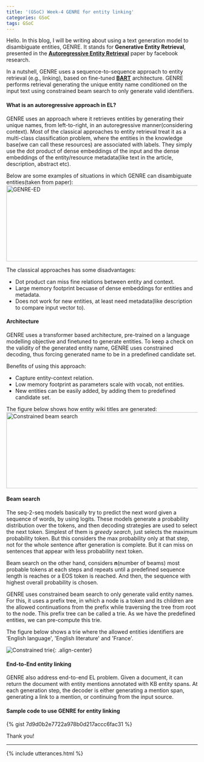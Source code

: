 ```yaml
---
title: '(GSoC) Week-4 GENRE for entity linking'
categories: GSoC
tags: GSoC
---
```


Hello. In this blog, I will be writing about using a text generation model to disambiguate entities, GENRE. It stands for **Generative Entity Retrieval**, presented in the **[Autoregressive Entity Retrieval](https://arxiv.org/pdf/2010.00904)** paper by facebook research.

In a nutshell, GENRE uses a sequence-to-sequence approach to entity retrieval (e.g., linking), based on fine-tuned **[BART](https://arxiv.org/abs/1910.13461)** architecture. GENRE performs retrieval generating the unique entity name conditioned on the input text using constrained beam search to only generate valid identifiers. 

#### **What is an autoregressive approach in EL?**
GENRE uses an approach where it retrieves entities by generating their unique names, from left-to-right, in an autoregressive manner(considering context). Most of the classical approaches to entity retrieval treat it as a multi-class classification problem, where the entities in the knowledge base(we can call these resources) are associated with labels. They simply use the dot product of dense embeddings of the input and the dense embeddings of the entity/resource metadata(like text in the article, description, abstract etc).

Below are some examples of situations in which GENRE can disambiguate entities(taken from paper):
<img src="/assets/images/GENRE-ED.png" alt= "GENRE-ED" width="800" height="200">

The classical approaches has some disadvantages:
- Dot product can miss fine relations between entity and context.
- Large memory footprint becuase of dense embeddings for entities and metadata.
- Does not work for new entities, at least need metadata(like description to compare input vector to).



#### **Architecture**
GENRE uses a transformer based architecture, pre-trained on a language modelling objective and finetuned to generate entities. To keep a check on the validity of the generated entity name, GENRE uses constrained decoding, thus forcing generated name to be in a predefined candidate set. 

Benefits of using this approach:
- Capture entity-context relation.
- Low memory footprint as parameters scale with vocab, not entities.
- New entities can be easily added, by adding them to predefined candidate set.

The figure below shows how entity wiki titles are generated:
<img src="/assets/images/constrained_beam_search.png" alt= "Constrained beam search" width="800" height="200">

#### **Beam search**
The seq-2-seq models basically try to predict the next word given a sequence of words, by using logits. These models generate a probability distribution over the tokens, and then decoding strategies are used to select the next token. Simplest of them is <i>greedy search</i>, just selects the maximum probability token. But this considers the max probability only at that step, not for the whole sentence after generation is complete. But it can miss on sentences that appear with less probability next token. 

Beam search on the other hand, considers **n**(number of beams) most probable tokens at each steps and repeats until a predefined sequence length is reaches or a EOS token is reached. And then, the sequence with highest overall probability is chosen. 

GENRE uses constrained beam search to only generate valid entity names. For this, it uses a prefix tree, in which a node is a token and its children are the allowed continuations from the prefix while traversing the tree from root to the node. This prefix tree can be called a trie. As we have the predefined entities, we can pre-compute this trie. 

The figure below shows a trie where the allowed entities identifiers are ‘English language', 'English literature' and 'France'.

<!-- <img src="/assets/images/constrained_trie.png" 
alt= "Constrained trie" width="400" height="200" text-align="center"> -->
![Constrained trie](/assets/images/constrained_trie.png){: .align-center}


#### **End-to-End entity linking**
GENRE also address end-to-end EL problem. Given a document, it can return the document with entity mentions annotated with KB entity spans. At each generation step, the decoder is either generating a mention span, generating a link to a mention, or continuing from the input source. 

#### **Sample code to use GENRE for entity linking**
{% gist 7d9d0b2e7722a978b0d217accc6fac31 %}

Thank you!
<hr>
{% include utterances.html %}